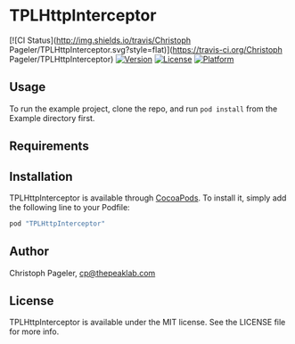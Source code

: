 # TPLHttpInterceptor

[![CI Status](http://img.shields.io/travis/Christoph Pageler/TPLHttpInterceptor.svg?style=flat)](https://travis-ci.org/Christoph Pageler/TPLHttpInterceptor)
[![Version](https://img.shields.io/cocoapods/v/TPLHttpInterceptor.svg?style=flat)](http://cocoapods.org/pods/TPLHttpInterceptor)
[![License](https://img.shields.io/cocoapods/l/TPLHttpInterceptor.svg?style=flat)](http://cocoapods.org/pods/TPLHttpInterceptor)
[![Platform](https://img.shields.io/cocoapods/p/TPLHttpInterceptor.svg?style=flat)](http://cocoapods.org/pods/TPLHttpInterceptor)

## Usage

To run the example project, clone the repo, and run `pod install` from the Example directory first.

## Requirements

## Installation

TPLHttpInterceptor is available through [CocoaPods](http://cocoapods.org). To install
it, simply add the following line to your Podfile:

```ruby
pod "TPLHttpInterceptor"
```

## Author

Christoph Pageler, cp@thepeaklab.com

## License

TPLHttpInterceptor is available under the MIT license. See the LICENSE file for more info.
